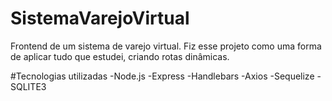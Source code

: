 # SistemaVarejoVirtual
Frontend de um sistema de varejo virtual.
Fiz esse projeto como uma forma de aplicar tudo que estudei, criando rotas dinâmicas.

#Tecnologias utilizadas
-Node.js
-Express
-Handlebars
-Axios
-Sequelize
-SQLITE3
